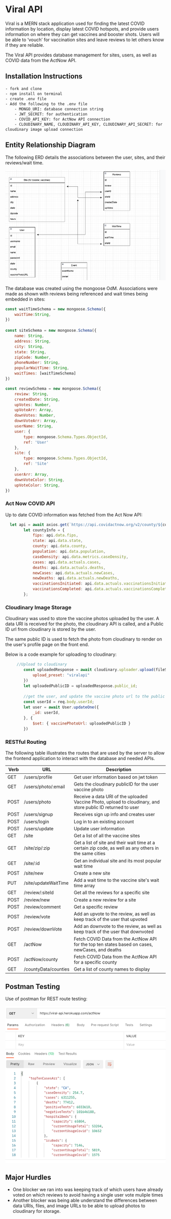 # Viral API

Viral is a MERN stack application used for finding the latest COVID information by location,
display latest COVID hotspots, and provide users information on where they can get vaccines and booster shots.
Users will be able to ‘vouch’ for vaccination sites and leave reviews to let others know if they are reliable.


The Viral API provides database management for sites, users, as well as COVID data from the ActNow API.

## Installation Instructions

```
- fork and clone
- npm install on terminal
- create .env file
- Add the following to the .env file
    - MONGO_URI: database connection string
    - JWT_SECRET: for authentication
    - COVID_API_KEY: for ActNow API connection
    - CLOUDINARY_NAME, CLOUDINARY_API_KEY, CLOUDINARY_API_SECRET: for cloudinary image upload connection

```


## Entity Relationship Diagram
The following ERD details the associations between the user, sites, and their reviews/wait time.

![ERD](./img/ViralERD.png)

The database was created using the mongoose OdM. Associations were made as shown with reviews being referenced and wait times being embedded in sites: 


```js
const waitTimeSchema = new mongoose.Schema({
    waitTime:String,
})

const siteSchema = new mongoose.Schema({
    name: String, 
    address: String, 
    city: String, 
    state: String, 
    zipCode: Number, 
    phoneNumber: String,
    popularWaitTime: String,
    waitTimes: [waitTimeSchema]
})
```


```js
const reviewSchema = new mongoose.Schema({
    review: String, 
    createdDate: String, 
    upVotes: Number,
    upVoteArr: Array,
    downVotes: Number,
    downVoteArr: Array,
    userName: String,
    user: {
        type: mongoose.Schema.Types.ObjectId,
        ref: 'User'
    },
    site: {
        type: mongoose.Schema.Types.ObjectId,
        ref: 'Site'
    },
    userArr: Array,
    downVoteColor: String, 
    upVoteColor: String, 
})
```



### Act Now COVID API

Up to date COVID information was fetched from the Act Now API:

```js
  let api = await axios.get(`https://api.covidactnow.org/v2/county/${countyId}.json?apiKey=${COVID_API_KEY}`)
        let countyInfo = {
            fips: api.data.fips,
            state: api.data.state,
            county: api.data.county,
            population: api.data.population,
            caseDensity: api.data.metrics.caseDensity,
            cases: api.data.actuals.cases,
            deaths: api.data.actuals.deaths,
            newCases: api.data.actuals.newCases,
            newDeaths: api.data.actuals.newDeaths,
            vaccinationsInitiated: api.data.actuals.vaccinationsInitiated,
            vaccinationsCompleted: api.data.actuals.vaccinationsCompleted,
        };
```

### Cloudinary Image Storage

Cloudinary was used to store the vaccine photos uploaded by the user. A data URI is received for the photo, the cloudinary API is called, and a Public ID url from cloudinary is stored by the user. 

The same public ID is used to fetch the photo from cloudinary to render on the user's profile page on the front end.

Below is a code example for uploading to cloudinary:

```js
     //Upload to cloudinary
        const uploadedResponse = await cloudinary.uploader.upload(fileStr, {
            upload_preset: "viralapi"
        })
        let uploadedPublicID = uploadedResponse.public_id;

        //get the user, and update the vaccine photo url to the public ID from cloudinary
        const userId = req.body.userId;
        let user = await User.updateOne({
            _id: userId,
        }, {
            $set: { vaccinePhotoUrl: uploadedPublicID }
        })
```


### RESTful Routing

The following table illustrates the routes that are used by the server to allow the frontend application to interact with the database and needed APIs.

 Verb | URL | Description
 ----------- | ----------- | -----------
 GET | /users/profile | Get user information based on jwt token
 GET | /users/photo/:email | Gets the cloudinary publicID for the user vaccine photo
 POST | /users/photo | Receive a data URI of the uploaded Vaccine Photo, upload to cloudinary, and store public ID returned to user 
 POST | /users/signup |  Receives sign up info and creates user
 POST | /users/login |  Log in to an existing account
 POST | /users/update |  Update user information 
 GET | /site |  Get a list of all the vaccine sites 
 GET | /site/zip/:zip | Get a list of site and their wait time at a certain zip code, as well as any others in the same cities 
 GET | /site/:id | Get an individual site and its most popular wait time
 POST | /site/new | Create a new site 
 PUT | /site/updateWaitTime | Add a wait time to the vaccine site's wait time array
 GET | /review/:siteId | Get all the reviews for a specific site
 POST | /review/new |  Create a new review for a site
 POST | /review/comment |  Get a specific review 
 POST  | /review/vote |  Add an upvote to the review, as well as keep track of the user that upvoted
 POST | /review/downVote | Add an downvote to the review, as well as keep track of the user that downvoted
 GET | /actNow | Fetch COVID Data from the ActNow API for the top ten states based on cases, newCases, and deaths
 POST | /actNow/county | Fetch COVID Data from the ActNow API for a specific county
 GET | /countyData/counties |  Get a list of county names to display

 
 


## Postman Testing 

Use of postman for REST route testing:


![ERD](./img/postman-testing.png) 


## Major Hurdles
* One blocker we ran into was keeping track of which users have already voted on which reviews to avoid having a single user vote muliple times
* Another blocker was being able understand the differences between data URIs, files, and image URLs to be able to upload photos to cloudinary for storage. 